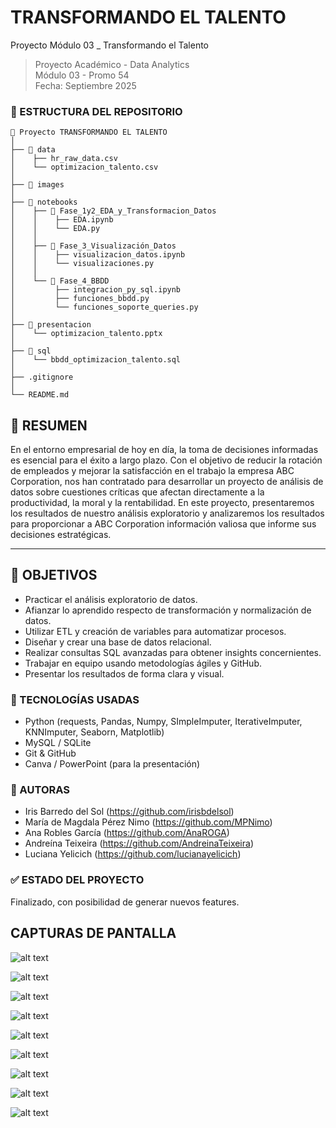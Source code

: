 # TRANSFORMANDO EL TALENTO

Proyecto Módulo 03 _ Transformando el Talento

> Proyecto Académico - Data Analytics  
> Módulo 03 - Promo 54  
> Fecha: Septiembre 2025  


### 🧩 ESTRUCTURA DEL REPOSITORIO

```
📝 Proyecto TRANSFORMANDO EL TALENTO
│
├── 📁 data
│    ├── hr_raw_data.csv
│    └── optimizacion_talento.csv
│
├── 📁 images 
│
├── 📁 notebooks
│    ├── 📁 Fase_1y2_EDA_y_Transformacion_Datos
│    │    ├── EDA.ipynb
│    │    └── EDA.py
│    │
│    ├── 📁 Fase_3_Visualización_Datos
│    │    ├── visualizacion_datos.ipynb
│    │    └── visualizaciones.py
│    │
│    └── 📁 Fase_4_BBDD
│         ├── integracion_py_sql.ipynb
│         ├── funciones_bbdd.py
│         └── funciones_soporte_queries.py
│
├── 📁 presentacion
│    └── optimizacion_talento.pptx 
│
├── 📁 sql
│    └── bbdd_optimizacion_talento.sql 
│
├── .gitignore
│
└── README.md
```

## 🧠 RESUMEN

En el entorno empresarial de hoy en día, la toma de decisiones informadas es esencial para el éxito a largo plazo. 
Con el objetivo de reducir la rotación de empleados y mejorar la satisfacción en el trabajo la empresa ABC Corporation, nos han contratado para desarrollar un proyecto de análisis de datos sobre cuestiones críticas que afectan directamente a la productividad, la moral y la rentabilidad. 
En este proyecto, presentaremos los resultados de nuestro análisis exploratorio y analizaremos los resultados para proporcionar a ABC Corporation información valiosa que informe sus decisiones estratégicas.

---

## 🎯 OBJETIVOS

- Practicar el análisis exploratorio de datos.
- Afianzar lo aprendido respecto de transformación y normalización de datos.
- Utilizar ETL y creación de variables para automatizar procesos.
- Diseñar y crear una base de datos relacional.
- Realizar consultas SQL avanzadas para obtener insights concernientes.
- Trabajar en equipo usando metodologías ágiles y GitHub.
- Presentar los resultados de forma clara y visual.

### 🔧 TECNOLOGÍAS USADAS

- Python (requests, Pandas, Numpy, SImpleImputer, IterativeImputer, KNNImputer, Seaborn, Matplotlib)
- MySQL / SQLite
- Git & GitHub
- Canva / PowerPoint (para la presentación)


### 🧠 AUTORAS  

- Iris Barredo del Sol (https://github.com/irisbdelsol)
- María de Magdala Pérez Nimo (https://github.com/MPNimo)
- Ana Robles García (https://github.com/AnaROGA) 
- Andreína Teixeira (https://github.com/AndreinaTeixeira)
- Luciana Yelicich (https://github.com/lucianayelicich)


### ✅ ESTADO DEL PROYECTO

Finalizado, con posibilidad de generar nuevos features.

## CAPTURAS DE PANTALLA

![alt text](<imagenes/Captura de pantalla 2025-10-01 a la(s) 6.23.55 p. m..png>) 

![alt text](<imagenes/Captura de pantalla 2025-10-01 a la(s) 6.24.11 p. m..png>) 

![alt text](<imagenes/Captura de pantalla 2025-10-01 a la(s) 6.24.34 p. m..png>) 

![alt text](<imagenes/Captura de pantalla 2025-10-01 a la(s) 6.24.54 p. m..png>) 

![alt text](<imagenes/Captura de pantalla 2025-10-01 a la(s) 6.25.00 p. m..png>) 

![alt text](<imagenes/Captura de pantalla 2025-10-01 a la(s) 6.25.09 p. m..png>) 

![alt text](<imagenes/Captura de pantalla 2025-10-01 a la(s) 6.25.16 p. m..png>) 

![alt text](<imagenes/Captura de pantalla 2025-10-01 a la(s) 6.25.32 p. m..png>) 

![alt text](<imagenes/Captura de pantalla 2025-10-01 a la(s) 6.26.07 p. m..png>) 